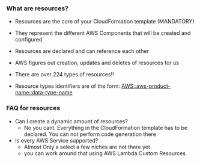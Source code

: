 ### What are resources?

- Resources are the core of your CloudFormation template (MANDATORY)
- They represent the different AWS Components that will be created and configured
- Resources are declared and can reference each other

- AWS figures out creation, updates and deletes of resources for us
- There are over 224 types of resources!!
- Resource types identifiers are of the form:
  <u>AWS::aws-product-name::data-type-name</u>

### FAQ for resources

- Can I create a dynamic amount of resources?
  - No you cant. Everything in the CloudFormation template has to be declared. You can not perform code generation there
- Is every AWS Service supported?
  - Almost Only a select a few niches are not there yet
  - you can work around that using AWS Lambda Custom Resources
